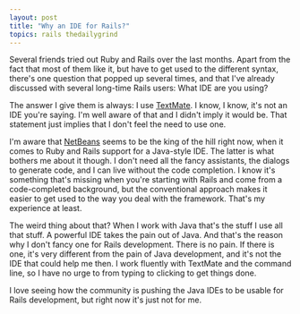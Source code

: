 ```yaml
---
layout: post
title: "Why an IDE for Rails?"
topics: rails thedailygrind
---
```

Several friends tried out Ruby and Rails over the last months. Apart from the fact that most of them like it, but have to get used to the different syntax, there's one question that popped up several times, and that I've already discussed with several long-time Rails users: What IDE are you using?

The answer I give them is always: I use [TextMate](http://macromates.com/). I know, I know, it's not an IDE you're saying. I'm well aware of that and I didn't imply it would be. That statement just implies that I don't feel the need to use one.

I'm aware that [NetBeans](http://wiki.netbeans.info/wiki/view/Ruby) seems to be the king of the hill right now, when it comes to Ruby and Rails support for a Java-style IDE. The latter is what bothers me about it though. I don't need all the fancy assistants, the dialogs to generate code, and I can live without the code completion. I know it's something that's missing when you're starting with Rails and come from a code-completed background, but the conventional approach makes it easier to get used to the way you deal with the framework. That's my experience at least.

The weird thing about that? When I work with Java that's the stuff I use all that stuff. A powerful IDE takes the pain out of Java. And that's the reason why I don't fancy one for Rails development. There is no pain. If there is one, it's very different from the pain of Java development, and it's not the IDE that could help me then. I work fluently with TextMate and the command line, so I have no urge to from typing to clicking to get things done.

I love seeing how the community is pushing the Java IDEs to be usable for Rails development, but right now it's just not for me.